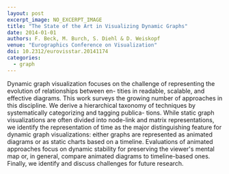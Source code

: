 ```yaml
---
layout: post
excerpt_image: NO_EXCERPT_IMAGE
title: "The State of the Art in Visualizing Dynamic Graphs"
date: 2014-01-01
authors: F. Beck, M. Burch, S. Diehl & D. Weiskopf
venue: "Eurographics Conference on Visualization"
doi: 10.2312/eurovisstar.20141174
categories:
  - graph
---
```

Dynamic graph visualization focuses on the challenge of representing the evolution of relationships between en- tities in readable, scalable, and effective diagrams. This work surveys the growing number of approaches in this discipline. We derive a hierarchical taxonomy of techniques by systematically categorizing and tagging publica- tions. While static graph visualizations are often divided into node-link and matrix representations, we identify the representation of time as the major distinguishing feature for dynamic graph visualizations: either graphs are represented as animated diagrams or as static charts based on a timeline. Evaluations of animated approaches focus on dynamic stability for preserving the viewer's mental map or, in general, compare animated diagrams to timeline-based ones. Finally, we identify and discuss challenges for future research.
